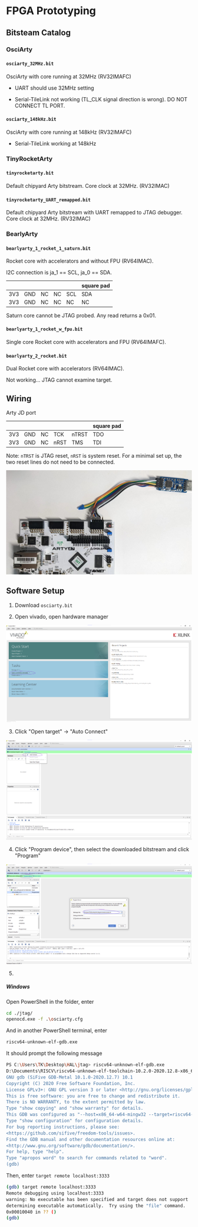 # FPGA Prototyping

## Bitsteam Catalog

### OsciArty

#### `osciarty_32MHz.bit`

OsciArty with core running at 32MHz (RV32IMAFC)

- UART should use 32MHz setting

- Serial-TileLink not working (TL_CLK signal direction is wrong). DO NOT CONNECT TL PORT.

#### `osciarty_148kHz.bit`

OsciArty with core running at 148kHz (RV32IMAFC)

- Serial-TileLink working at 148kHz

### TinyRocketArty

#### `tinyrocketarty.bit`

Default chipyard Arty bitstream. Core clock at 32MHz. (RV32IMAC)

#### `tinyrocketarty_UART_remapped.bit`

Default chipyard Arty bitstream with UART remapped to JTAG debugger. Core clock at 32MHz. (RV32IMAC)

### BearlyArty

#### `bearlyarty_1_rocket_1_saturn.bit`

Rocket core with accelerators and without FPU (RV64IMAC).

I2C connection is ja_1 == SCL, ja_0 == SDA.

|     |     |       |       |       | square pad |
| --- | --- | ----- | ----- | ----- | ---------- |
| 3V3 | GND | NC    | NC    | SCL   | SDA        |
| 3V3 | GND | NC    | NC    | NC    | NC         |

Saturn core cannot be JTAG probed. Any read returns a 0x01.

#### `bearlyarty_1_rocket_w_fpu.bit`

Single core Rocket core with accelerators and FPU (RV64IMAFC).

#### `bearlyarty_2_rocket.bit`

Dual Rocket core with accelerators (RV64IMAC).

Not working... JTAG cannot examine target.

## Wiring

Arty JD port

|     |     |       |       |       | square pad |
| --- | --- | ----- | ----- | ----- | ---------- |
| 3V3 | GND | NC    | TCK   | nTRST | TDO        |
| 3V3 | GND | NC    | nRST  | TMS   | TDI        |

Note: `nTRST` is JTAG reset, `nRST` is system reset. For a minimal set up, the two reset lines do not need to be connected.

![](img/jtag_connection.jpg)

## Software Setup

1. Download `osciarty.bit`

2. Open vivado, open hardware manager

![](img/vivado_hardware_manager.png)

3. Click "Open target" -> "Auto Connect"

![](img/vivado_auto_connect.png)

4. Click "Program device", then select the downloaded bitstream and click "Program"

![](img/vivado_program_device.png)

5. 

##### Windows

Open PowerShell in the folder, enter

```bash
cd ./jtag/
openocd.exe -f .\osciarty.cfg
```

And in another PowerShell terminal, enter

```bash
riscv64-unknown-elf-gdb.exe
```

It should prompt the following message

```bash
PS C:\Users\TK\Desktop\HAL\jtag> riscv64-unknown-elf-gdb.exe
D:\Documents\RISCV\riscv64-unknown-elf-toolchain-10.2.0-2020.12.8-x86_64-w64-mingw32\bin\riscv64-unknown-elf-gdb.exe: warning: Couldn't determine a path for the index cache directory.
GNU gdb (SiFive GDB-Metal 10.1.0-2020.12.7) 10.1
Copyright (C) 2020 Free Software Foundation, Inc.
License GPLv3+: GNU GPL version 3 or later <http://gnu.org/licenses/gpl.html>
This is free software: you are free to change and redistribute it.
There is NO WARRANTY, to the extent permitted by law.
Type "show copying" and "show warranty" for details.
This GDB was configured as "--host=x86_64-w64-mingw32 --target=riscv64-unknown-elf".
Type "show configuration" for configuration details.
For bug reporting instructions, please see:
<https://github.com/sifive/freedom-tools/issues>.
Find the GDB manual and other documentation resources online at:
<http://www.gnu.org/software/gdb/documentation/>.
For help, type "help".
Type "apropos word" to search for commands related to "word".
(gdb)
```

Then, enter `target remote localhost:3333`

```bash
(gdb) target remote localhost:3333
Remote debugging using localhost:3333
warning: No executable has been specified and target does not support
determining executable automatically.  Try using the "file" command.
0x00010040 in ?? ()
(gdb)     
```
